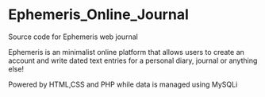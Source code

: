 # Ephemeris_Online_Journal

Source code for Ephemeris web journal 

Ephemeris is an minimalist online platform that allows users to create an account and write dated text entries for a personal
diary, journal or anything else!

Powered by HTML,CSS and PHP while data is managed using MySQLi
